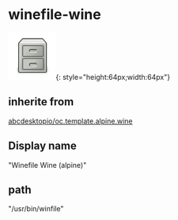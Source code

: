 # winefile-wine
![winefile.svg](/applications/icons/winefile.svg){: style="height:64px;width:64px"}
## inherite from
[abcdesktopio/oc.template.alpine.wine](abcdesktopio/oc.template.alpine.wine.md)
## Display name
"Winefile Wine (alpine)"
## path
"/usr/bin/winfile"

